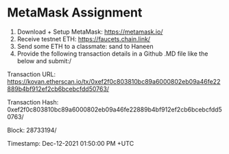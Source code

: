 # MetaMask Assignment

1. Download + Setup MetaMask: https://metamask.io/
2.  Receive testnet ETH: https://faucets.chain.link/
3. Send some ETH to a classmate: sand to Haneen
4. Provide the following transaction details in a Github .MD file like the below and submit:/

Transaction URL: https://kovan.etherscan.io/tx/0xef2f0c803810bc89a6000802eb09a46fe22889b4bf912ef2cb6bcebcfdd50763/

Transaction Hash: 0xef2f0c803810bc89a6000802eb09a46fe22889b4bf912ef2cb6bcebcfdd50763/

Block: 28733194/

Timestamp: Dec-12-2021 01:50:00 PM +UTC